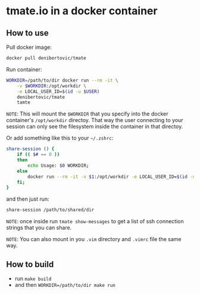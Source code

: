 # tmate.io in a docker container


## How to use

Pull docker image:

```bash
docker pull denibertovic/tmate
```

Run container:

```bash
WORKDIR=/path/to/dir docker run --rm -it \
    -v $WORKDIR:/opt/workdir \
    -e LOCAL_USER_ID=$(id -u $USER)
    denibertovic/tmate
    tamte
```

`NOTE`: This will mount the `$WORKDIR` that you specify into the docker
container's `/opt/workdir` directoy. That way the user connecting to your session
can only see the filesystem inside the container in that directoy.

Or add something like this to your `~/.zshrc`:

```bash
share-session () {
    if (( $# == 0 ))
    then
        echo Usage: $0 WORKDIR;
    else
        docker run --rm -it -v $1:/opt/workdir -e LOCAL_USER_ID=$(id -u $USER) denibertovic/tmate tmate
    fi;
}
```

and then just run:

```bash
share-session /path/to/shared/dir
```

`NOTE`: once inside run `tmate show-messages` to get a list of ssh connection strings that you can share.

`NOTE`: You can also mount in you `.vim` directory and `.vimrc` file the same way.

## How to build

* run `make build`
* and then `WORKDIR=/path/to/dir make run`

